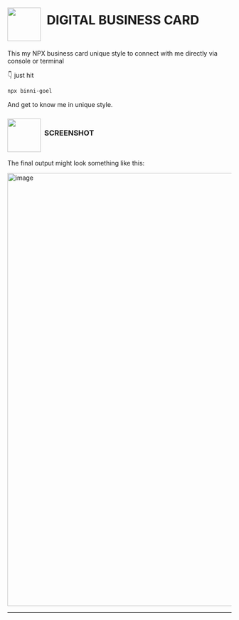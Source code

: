 # <img src="https://github.com/Anmol-Baranwal/Cool-GIFs-For-GitHub/assets/74038190/2c0eef4b-7b75-42bd-9722-4bea97a2d532" width="75" align="middle">&nbsp; DIGITAL BUSINESS CARD

This my NPX business card unique style to connect with me directly via console or terminal

👇 just hit

```bash
npx binni-goel
```

And get to know me in unique style.

### <img src="https://github.com/Anmol-Baranwal/Cool-GIFs-For-GitHub/assets/74038190/7cc5988c-f607-4d4f-ab01-360a4f9321eb" width="75" align="middle">&nbsp; SCREENSHOT

The final output might look something like this:

<img width="971" alt="image" src="https://github.com/user-attachments/assets/a9472840-42a0-40d6-97e3-238ffc0dbd2e" />

<hr/>
